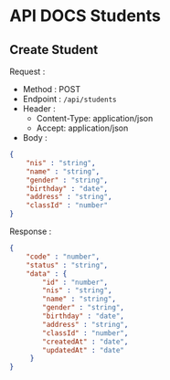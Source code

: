 # API DOCS Students

## Create Student

Request :
- Method : POST
- Endpoint : `/api/students`
- Header :
    - Content-Type: application/json
    - Accept: application/json
- Body :

```json 
{
    "nis" : "string",
    "name" : "string",
    "gender" : "string",
    "birthday" : "date",
    "address" : "string",
    "classId" : "number"
}
```

Response :

```json
{
    "code" : "number",
    "status" : "string",
    "data" : {
        "id" : "number",
        "nis" : "string",
        "name" : "string",
        "gender" : "string",
        "birthday" : "date",
        "address" : "string",
        "classId" : "number",
        "createdAt" : "date",
        "updatedAt" : "date"
     }
}
```
